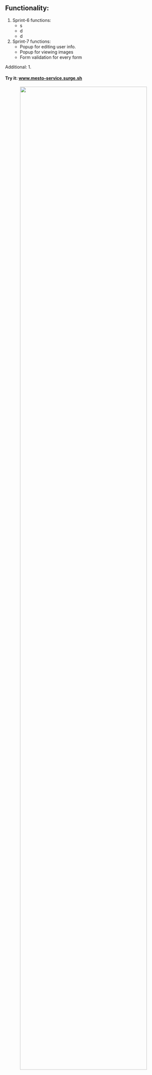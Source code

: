 ## Functionality: 
1. Sprint-6 functions:
    * s
    * d
    * d
2. Sprint-7 functions:
    * Popup for editing user info.
    * Popup for viewing images
    * Form validation for every form

Additional: 
1. 

#### Try it: www.mesto-service.surge.sh

<p align="center">
  <img src="https://github.com/quis0/my-portfolio/blob/master/images/sprint-7-8-example.gif" width="90%" alt="" >
</p>

